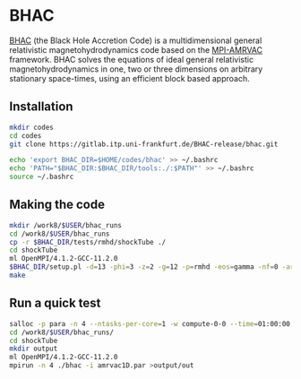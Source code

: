 # BHAC

[BHAC](https://bhac.science/) (the Black Hole Accretion Code) is a multidimensional general relativistic magnetohydrodynamics code based on the [MPI-AMRVAC](https://amrvac.org/) framework. BHAC solves the equations of ideal general relativistic magnetohydrodynamics in one, two or three dimensions on arbitrary stationary space-times, using an efficient block based approach.

## Installation

```bash
mkdir codes
cd codes
git clone https://gitlab.itp.uni-frankfurt.de/BHAC-release/bhac.git

echo 'export BHAC_DIR=$HOME/codes/bhac' >> ~/.bashrc
echo 'PATH="$BHAC_DIR:$BHAC_DIR/tools:./:$PATH"' >> ~/.bashrc
source ~/.bashrc
```

## Making the code

```bash
mkdir /work8/$USER/bhac_runs
cd /work8/$USER/bhac_runs
cp -r $BHAC_DIR/tests/rmhd/shockTube ./
cd shockTube
ml OpenMPI/4.1.2-GCC-11.2.0
$BHAC_DIR/setup.pl -d=13 -phi=3 -z=2 -g=12 -p=rmhd -eos=gamma -nf=0 -arch=gfortran10 -coord=cart
make
```


## Run a quick test

```bash
salloc -p para -n 4 --ntasks-per-core=1 -w compute-0-0 --time=01:00:00
cd /work8/$USER/bhac_runs/
cd shockTube
mkdir output
ml OpenMPI/4.1.2-GCC-11.2.0
mpirun -n 4 ./bhac -i amrvac1D.par >output/out
```
